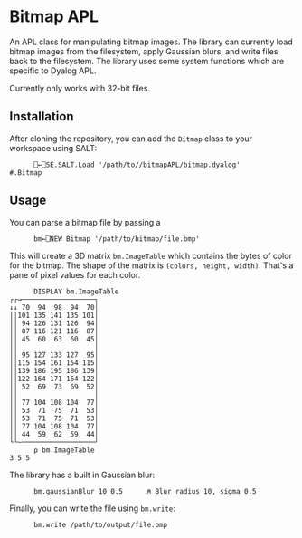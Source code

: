 # Bitmap APL

An APL class for manipulating bitmap images. The library can currently load bitmap images from the filesystem, apply Gaussian blurs, and write files back to the filesystem. The library uses some system functions which are specific to Dyalog APL.

Currently only works with 32-bit files.

## Installation

After cloning the repository, you can add the `Bitmap` class to your workspace using SALT:

```APL
      ⎕←⎕SE.SALT.Load '/path/to//bitmapAPL/bitmap.dyalog'
#.Bitmap
```

## Usage

You can parse a bitmap file by passing a

```APL
      bm←⎕NEW Bitmap '/path/to/bitmap/file.bmp'
```

This will create a 3D matrix `bm.ImageTable` which contains the bytes of color for the bitmap. The shape of the matrix is `(colors, height, width)`. That's a pane of pixel values for each color.

```APL
      DISPLAY bm.ImageTable
┌┌→──────────────────┐
↓↓ 70  94  98  94  70│
││101 135 141 135 101│
││ 94 126 131 126  94│
││ 87 116 121 116  87│
││ 45  60  63  60  45│
││                   │
││ 95 127 133 127  95│
││115 154 161 154 115│
││139 186 195 186 139│
││122 164 171 164 122│
││ 52  69  73  69  52│
││                   │
││ 77 104 108 104  77│
││ 53  71  75  71  53│
││ 53  71  75  71  53│
││ 77 104 108 104  77│
││ 44  59  62  59  44│
└└~──────────────────┘
      ⍴ bm.ImageTable
3 5 5
```

The library has a built in Gaussian blur:

```APL
      bm.gaussianBlur 10 0.5      ⍝ Blur radius 10, sigma 0.5
```

Finally, you can write the file using `bm.write`:

```APL
      bm.write /path/to/output/file.bmp
```
